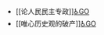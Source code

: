 - [[论人民民主专政]][♿GO](https://github.com/FourteenD/Note/blob/main/论人民民主专政.md)
- [[唯心历史观的破产]][♿GO](https://github.com/FourteenD/Note/blob/main/唯心历史观的破产.md)
